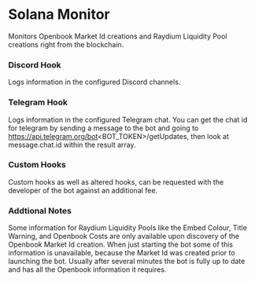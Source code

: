 # Solana Monitor
Monitors Openbook Market Id creations and Raydium Liquidity Pool creations right from the blockchain.

### Discord Hook
Logs information in the configured Discord channels.

### Telegram Hook
Logs information in the configured Telegram chat. You can get the chat id for telegram by sending a message to the bot and going to https://api.telegram.org/bot<BOT_TOKEN>/getUpdates, then look at message.chat.id within the result array.

### Custom Hooks
Custom hooks as well as altered hooks, can be requested with the developer of the bot against an additional fee.

### Addtional Notes
Some information for Raydium Liquidity Pools like the Embed Colour, Title Warning, and Openbook Costs are only available upon discovery of the Openbook Market Id creation. When just starting the bot some of this information is unavailable, because the Market Id was created prior to launching the bot. Usually after several minutes the bot is fully up to date and has all the Openbook information it requires.
